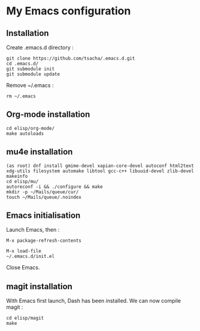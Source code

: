 # My Emacs configuration

## Installation

Create .emacs.d directory :

```
git clone https://github.com/tsacha/.emacs.d.git
cd .emacs.d/
git submodule init
git submodule update
```

Remove ~/.emacs :

```
rm ~/.emacs
```

## Org-mode installation

```
cd elisp/org-mode/
make autoloads
```

## mu4e installation

```
(as root) dnf install gmime-devel xapian-core-devel autoconf html2text xdg-utils filesystem automake libtool gcc-c++ libuuid-devel zlib-devel makeinfo 
cd elisp/mu/
autoreconf -i && ./configure && make
mkdir -p ~/Mails/queue/cur/
touch ~/Mails/queue/.noindex
```

## Emacs initialisation

Launch Emacs, then :

```
M-x package-refresh-contents

M-x load-file
~/.emacs.d/init.el
```

Close Emacs.

## magit installation

With Emacs first launch, Dash has been installed. We can now compile magit :

```
cd elisp/magit
make
```
